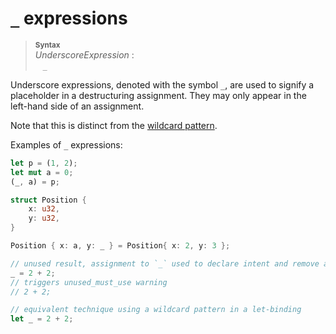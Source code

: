 # `_` expressions

> **<sup>Syntax</sup>**\
> _UnderscoreExpression_ :\
> &nbsp;&nbsp; `_`

Underscore expressions, denoted with the symbol `_`, are used to signify a
placeholder in a destructuring assignment. They may only appear in the left-hand
side of an assignment.

Note that this is distinct from the [wildcard pattern](../patterns.md#wildcard-pattern).

Examples of `_` expressions:

```rust
let p = (1, 2);
let mut a = 0;
(_, a) = p;

struct Position {
    x: u32,
    y: u32,
}

Position { x: a, y: _ } = Position{ x: 2, y: 3 };

// unused result, assignment to `_` used to declare intent and remove a warning
_ = 2 + 2;
// triggers unused_must_use warning
// 2 + 2;

// equivalent technique using a wildcard pattern in a let-binding
let _ = 2 + 2;
```

